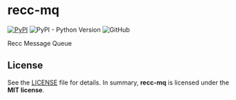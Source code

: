 # recc-mq

[![PyPI](https://img.shields.io/pypi/v/recc-mq?style=flat-square)](https://pypi.org/project/recc-mq/)
![PyPI - Python Version](https://img.shields.io/pypi/pyversions/recc-mq?style=flat-square)
![GitHub](https://img.shields.io/github/license/bogonets/recc-mq?style=flat-square)

Recc Message Queue

## License

See the [LICENSE](./LICENSE) file for details. In summary,
**recc-mq** is licensed under the **MIT license**.
